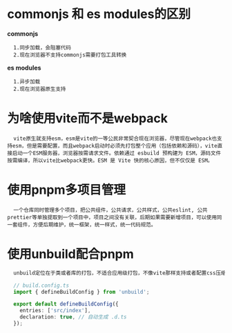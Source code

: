 # **commonjs** 和 **es modules**的区别
**commonjs**

```
  1.同步加载，会阻塞代码
  2.现在浏览器不支持commonjs需要打包工具转换
```
**es modules**
```
  1.异步加载
  2.现在浏览器原生支持
```

# 为啥使用vite而不是webpack
```
  vite原生就支持esm，esm是vite的一等公民非常契合现在浏览器，尽管现在webpack也支持esm，但是需要配置，而且webpack启动时必须先打包整个应用（包括依赖和源码），vite直接启动一个ESM服务器，浏览器按需请求文件。依赖通过 esbuild 预构建为 ESM，源码文件按需编译，所以vite比webpack更快。ESM 是 Vite 快的核心原因，但不仅仅是 ESM。
```

# 使用pnpm多项目管理
```
  一个仓库同时管理多个项目，把公共组件，公共请求，公共样式，公共eslint, 公共prettier等单独提取到一个项目中，项目之间没有关联，后期如果需要新增项目，可以使用同一套组件，方便后期维护，统一框架，统一样式，统一代码规范。
```

# 使用unbuild配合pnpm
```ts
  unbuild定位在于类或者库的打包，不适合应用级打包，不像vite那样支持或者配置css压缩，图片压缩，包分隔，所以pnpm中公共eslint等配置可以使用unbuild打包出esm文件，.d.ts文件方便vite直接引入使用，而且配置非常简单

  // build.config.ts
  import { defineBuildConfig } from 'unbuild';

  export default defineBuildConfig({
    entries: ['src/index'],
    declaration: true, // 自动生成 .d.ts
  });
```
